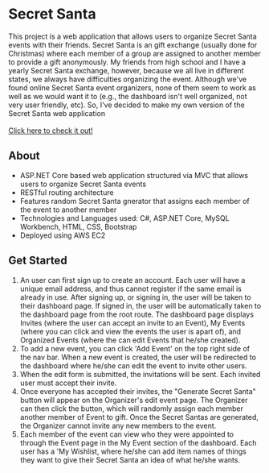 # Secret Santa

This project is a web application that allows users to organize Secret Santa events with their friends. Secret Santa is an gift exchange (usually done for Christmas) where each member of a group are assigned to another member to provide a gift anonymously. My friends from high school and I have a yearly Secret Santa exchange, however, because we all live in different states, we always have difficulties organizing the event. Although we've found online Secret Santa event organizers, none of them seem to work as well as we would want it to (e.g., the dashboard isn't well organized, not very user friendly, etc). So, I've decided to make my own version of the Secret Santa web application
<br />
<br />
[Click here to check it out!](ec2-18-191-204-241.us-east-2.compute.amazonaws.com)
<br />
## About
* ASP.NET Core based web application structured via MVC that allows users to organize Secret Santa events
* RESTful routing architecture
* Features random Secret Santa gnerator that assigns each member of the event to another member
* Technologies and Languages used: C#, ASP.NET Core, MySQL Workbench, HTML, CSS, Bootstrap
* Deployed using AWS EC2
## Get Started
1. An user can first sign up to create an account. Each user will have a unique email address, and thus cannot register if the same email is already in use. After signing up, or signing in, the user will be taken to their dashboard page. If signed in, the user will be automatically taken to the dashboard page from the root route. The dashboard page displays Invites (where the user can accept an invite to an Event), My Events (where you can click and view the events the user is apart of), and Organized Events (where the can edit Events that he/she created).
1. To add a new event, you can click 'Add Event' on the top right side of the nav bar. When a new event is created, the user will be redirected to the dashboard where he/she can edit the event to invite other users.
1. When the edit form is submitted, the invitations will be sent. Each invited user must accept their invite.
1. Once everyone has accepted their invites, the "Generate Secret Santa" button will appear on the Organizer's edit event page. The Organizer can then click the button, which will randomly assign each member another member of Event to gift. Once the Secret Santas are generated, the Organizer cannot invite any new members to the event.
1. Each member of the event can view who they were appointed to through the Event page in the My Event section of the dashboard. Each user has a 'My Wishlist, where he/she can add item names of things they want to give their Secret Santa an idea of what he/she wants.
